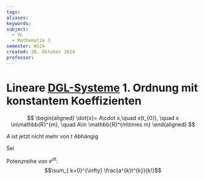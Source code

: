 ```yaml
---
tags: 
aliases: 
keywords: 
subject:
  - VL
  - Mathematik 3
semester: WS24
created: 30. Oktober 2024
professor:
---
```

 
# Lineare [DGL-Systeme](DGL-System.md) 1. Ordnung mit konstantem Koeffizienten

$$
\begin{aligned}
\dot{x}= A\cdot x,\quad x(t_{0}), \quad x \in\mathbb{R}^{m}, \quad A\in \mathbb{R}^{m\times m}
\end{aligned}
$$

$A$ ist jetzt nicht mehr von $t$ Abhängig

Sei 

Potenzreihe von $e^{ at }$: $$\sum_{ k=0}^{\infty} \frac{a^{k}t^{k}}{k!}$$